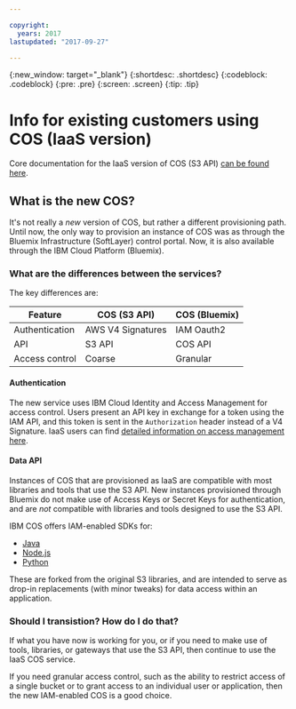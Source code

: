 ```yaml
---

copyright:
  years: 2017
lastupdated: "2017-09-27"

---
```

{:new_window: target="_blank"}
{:shortdesc: .shortdesc}
{:codeblock: .codeblock}
{:pre: .pre}
{:screen: .screen}
{:tip: .tip}

# Info for existing customers using COS (IaaS version)

Core documentation for the IaaS version of COS (S3 API) [can be found here](https://ibm-public-cos.github.io/crs-docs/index.html).

## What is the new COS?
It's not really a _new_ version of COS, but rather a different provisioning path.  Until now, the only way to provision an instance of COS was as through the Bluemix Infrastructure (SoftLayer) control portal.  Now, it is also available through the IBM Cloud Platform (Bluemix).

### What are the differences between the services?
The key differences are:

Feature        | COS (S3 API)      | COS (Bluemix) |
---------------|-------------------|---------------|
Authentication | AWS V4 Signatures | IAM Oauth2    |
API            | S3 API            | COS API       |
Access control | Coarse            | Granular      |

#### Authentication
The new service uses IBM Cloud Identity and Access Management for access control.  Users present an API key in exchange for a token using the IAM API, and this token is sent in the `Authorization` header instead of a V4 Signature. IaaS users can find [detailed information on access management here](https://ibm-public-cos.github.io/crs-docs/manage-access).

#### Data API
Instances of COS that are provisioned as IaaS are compatible with most libraries and tools that use the S3 API. New instances provisioned through Bluemix do not make use of Access Keys or Secret Keys for authentication, and are _not_ compatible with libraries and tools designed to use the S3 API.

IBM COS offers IAM-enabled SDKs for:
  - [Java](https://github.com/IBM/ibm-cos-sdk-java)
  - [Node.js](https://github.com/IBM/ibm-cos-sdk-js)
  - [Python](https://github.com/IBM/ibm-cos-sdk-python)

These are forked from the original S3 libraries, and are intended to serve as drop-in replacements (with minor tweaks) for data access within an application.

### Should I transistion?  How do I do that?

If what you have now is working for you, or if you need to make use of tools, libraries, or gateways that use the S3 API, then continue to use the IaaS COS service.

If you need granular access control, such as the ability to restrict access of a single bucket or to grant access to an individual user or application, then the new IAM-enabled COS is a good choice.

